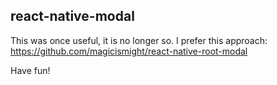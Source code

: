 ## react-native-modal

This was once useful, it is no longer so. I prefer this approach:
https://github.com/magicismight/react-native-root-modal

Have fun!
